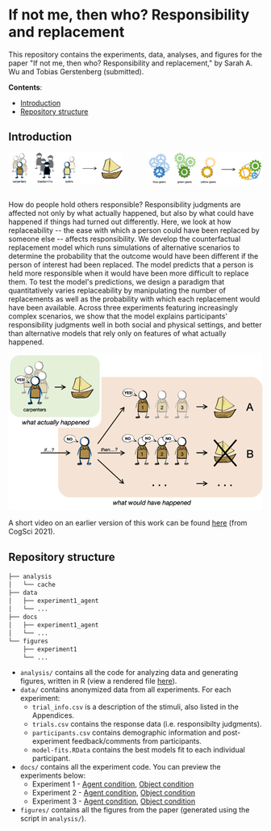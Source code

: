 # If not me, then who? Responsibility and replacement

This repository contains the experiments, data, analyses, and figures for the paper "If not me, then who? Responsibility and replacement," by Sarah A. Wu and Tobias Gerstenberg (submitted).

__Contents__:
- [Introduction](#introduction)
- [Repository structure](#repository-struture)

## Introduction

<img src="figures/trial_agent.png" width="45%" align="left">
<img src="figures/trial_object.png" width="45%" align="right">

<br clear="left" />
<br clear="right" />

How do people hold others responsible? Responsibility judgments are affected not only by what actually happened, but also by what could have happened if things had turned out differently. Here, we look at how replaceability -- the ease with which a person could have been replaced by someone else -- affects responsibility. We develop the counterfactual replacement model which runs simulations of alternative scenarios to determine the probability that the outcome would have been different if the person of interest had been replaced. The model predicts that a person is held more responsible when it would have been more difficult to replace them. To test the model's predictions, we design a paradigm that quantitatively varies replaceability by manipulating the number of replacements as well as the probability with which each replacement would have been available. Across three experiments featuring increasingly complex scenarios, we show that the model explains participants' responsibility judgments well in both social and physical settings, and better than alternative models that rely only on features of what actually happened.

![model](figures/model.png)

A short video on an earlier version of this work can be found [here](https://www.youtube.com/watch?v=_jhCXqqtmdA) (from CogSci 2021).


## Repository structure

```
├── analysis
│   └── cache
├── data
│   ├── experiment1_agent
│   └── ...
├── docs
│   ├── experiment1_agent
│   └── ...
└── figures
    ├── experiment1
    └── ...
```

- `analysis/` contains all the code for analyzing data and generating figures, written in R
  (view a rendered file [here](https://cicl-stanford.github.io/responsibility_replacement/)).
- `data/` contains anonymized data from all experiments. For each experiment:
  - `trial_info.csv` is a description of the stimuli, also listed in the Appendices.
  - `trials.csv` contains the response data (i.e. responsibilty judgments).
  - `participants.csv` contains demographic information and post-experiment
    feedback/comments from participants.
  - `model-fits.RData` contains the best models fit to each individual participant.
- `docs/` contains all the experiment code. You can preview the experiments below:
    - Experiment 1 - [Agent condition](https://cicl-stanford.github.io/responsibility_replacement/experiment1_agent/),
      [Object condition](https://cicl-stanford.github.io/responsibility_replacement/experiment1_object/)
    - Experiment 2 - [Agent condition](https://cicl-stanford.github.io/responsibility_replacement/experiment2_agent/),
      [Object condition](https://cicl-stanford.github.io/responsibility_replacement/experiment2_object/)
    - Experiment 3 - [Agent condition](https://cicl-stanford.github.io/responsibility_replacement/experiment3_agent/),
      [Object condition](https://cicl-stanford.github.io/responsibility_replacement/experiment3_object/)
- `figures/` contains all the figures from the paper (generated using the script in `analysis/`).
